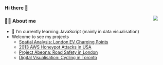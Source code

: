 ### Hi there 👋

<!--
**fang-zeqiang/fang-zeqiang** is a ✨ _special_ ✨ repository because its `README.md` (this file) appears on your GitHub profile.

Here are some ideas to get you started:

- 🔭 I’m currently working on ...
- 🌱 I’m currently learning ...
- 👯 I’m looking to collaborate on ...
- 🤔 I’m looking for help with ...
- 💬 Ask me about ...
- 📫 How to reach me: ...
- 😄 Pronouns: ...
- ⚡ Fun fact: ...
-->

<img align="right" src="https://github-readme-stats.vercel.app/api?username=fang-zeqiang&show_icons=true&count_private=true&hide_border=true&cache_seconds=1900"/>

### 👨‍🚒 About me

- 🌱 I’m currently learning JavaScript (mainly in data visualisation)
- Welcome to see my projects
  - [Spatial Analysis: London EV Charging Points](https://zeqiang.fun/_book/)
  - [2013 AWS Honeypot Attacks in USA](https://zeqiang.fun/2013_AWS_Honeypot_Attacks_Visualisation/)
  - [Project Abeona: Road Safety in London](https://casa-ucl.github.io/casa0017---final-group-assignment-jedi/demoSite/index.html)
  - [Digital Visualisation: Cycling in Toronto](https://zeqiang.fun/Digital-Viz-City-Transformations/Website/)
 


